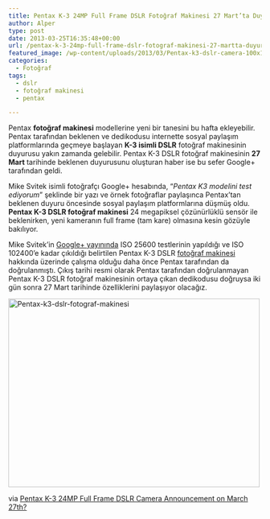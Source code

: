 ```yaml
---
title: Pentax K-3 24MP Full Frame DSLR Fotoğraf Makinesi 27 Mart’ta Duyurulabilir
author: Alper
type: post
date: 2013-03-25T16:35:48+00:00
url: /pentax-k-3-24mp-full-frame-dslr-fotograf-makinesi-27-martta-duyurulabilir/
featured_image: /wp-content/uploads/2013/03/Pentax-k3-dslr-camera-100x100.jpg
categories:
  - Fotoğraf
tags:
  - dslr
  - fotoğraf makinesi
  - pentax

---
```

Pentax **fotoğraf makinesi** modellerine yeni bir tanesini bu hafta ekleyebilir. Pentax tarafından beklenen ve dedikodusu internette sosyal paylaşım platformlarında geçmeye başlayan **K-3 isimli DSLR** fotoğraf makinesinin duyurusu yakın zamanda gelebilir. Pentax K-3 DSLR fotoğraf makinesinin **27 Mart** tarihinde beklenen duyurusunu oluşturan haber ise bu sefer Google+ tarafından geldi.

Mike Svitek isimli fotoğrafçı Google+ hesabında, &#8220;_Pentax K3 modelini test ediyorum_&#8221; şeklinde bir yazı ve örnek fotoğraflar paylaşınca Pentax&#8217;tan beklenen duyuru öncesinde sosyal paylaşım platformlarına düşmüş oldu. **Pentax K-3 DSLR fotoğraf makinesi** 24 megapiksel çözünürlüklü sensör ile beklenirken, yeni kameranın full frame (tam kare) olmasına kesin gözüyle bakılıyor.

Mike Svitek&#8217;in <a href="https://plus.google.com/109859150130478662888/posts/38szYDDfJCt" target="_blank">Google+ yayınında</a> ISO 25600 testlerinin yapıldığı ve ISO 102400&#8217;e kadar çıkıldığı belirtilen Pentax K-3 DSLR [fotoğraf makinesi][1] hakkında üzerinde çalışma olduğu daha önce Pentax tarafından da doğrulanmıştı. Çıkış tarihi resmi olarak Pentax tarafından doğrulanmayan Pentax K-3 DSLR fotoğraf makinesinin ortaya çıkan dedikodusu doğruysa iki gün sonra 27 Mart tarihinde özelliklerini paylaşıyor olacağız.

<img class="alignnone size-full wp-image-13733" alt="Pentax-k3-dslr-fotograf-makinesi" src="https://www.murekkep.org/wp-content/uploads/2013/03/Pentax-k3-dslr-camera.jpg" width="500" height="375" srcset="https://www.murekkep.org/wp-content/uploads/2013/03/Pentax-k3-dslr-camera.jpg 500w, https://www.murekkep.org/wp-content/uploads/2013/03/Pentax-k3-dslr-camera-400x300.jpg 400w, https://www.murekkep.org/wp-content/uploads/2013/03/Pentax-k3-dslr-camera-50x37.jpg 50w, https://www.murekkep.org/wp-content/uploads/2013/03/Pentax-k3-dslr-camera-125x93.jpg 125w, https://www.murekkep.org/wp-content/uploads/2013/03/Pentax-k3-dslr-camera-266x200.jpg 266w" sizes="(max-width: 500px) 100vw, 500px" /> 

via <a title="Pentax K-3 24MP Full Frame DSLR Camera Announcement on March 27th?" href="http://www.dailycameranews.com/2013/03/pentax-k-3-24mp-full-frame-dslr-camera-announcement-on-march-27th/" rel="external dofollow">Pentax K-3 24MP Full Frame DSLR Camera Announcement on March 27th?</a>

 [1]: https://www.murekkep.org/kamera/ "fotoğraf makinesi"